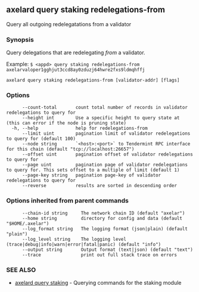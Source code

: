 ## axelard query staking redelegations-from

Query all outgoing redelegatations from a validator

### Synopsis

Query delegations that are redelegating _from_ a validator.

Example:
`$ <appd> query staking redelegations-from axelarvaloper1gghjut3ccd8ay0zduzj64hwre2fxs9ldmqhffj`

```
axelard query staking redelegations-from [validator-addr] [flags]
```

### Options

```
      --count-total       count total number of records in validator redelegations to query for
      --height int        Use a specific height to query state at (this can error if the node is pruning state)
  -h, --help              help for redelegations-from
      --limit uint        pagination limit of validator redelegations to query for (default 100)
      --node string       `<host>:<port>` to Tendermint RPC interface for this chain (default "tcp://localhost:26657")
      --offset uint       pagination offset of validator redelegations to query for
      --page uint         pagination page of validator redelegations to query for. This sets offset to a multiple of limit (default 1)
      --page-key string   pagination page-key of validator redelegations to query for
      --reverse           results are sorted in descending order
```

### Options inherited from parent commands

```
      --chain-id string     The network chain ID (default "axelar")
      --home string         directory for config and data (default "$HOME/.axelar")
      --log_format string   The logging format (json|plain) (default "plain")
      --log_level string    The logging level (trace|debug|info|warn|error|fatal|panic) (default "info")
      --output string       Output format (text|json) (default "text")
      --trace               print out full stack trace on errors
```

### SEE ALSO

- [axelard query staking](/cli-docs/v0_29_1/axelard_query_staking) - Querying commands for the staking module
